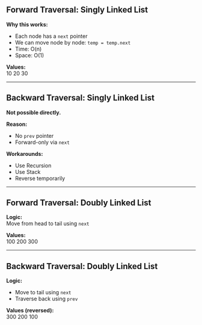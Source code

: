 ## Forward Traversal: Singly Linked List

**Why this works:**
- Each node has a `next` pointer  
- We can move node by node: `temp = temp.next`  
- Time: O(n)  
- Space: O(1)

**Values:**  
10 20 30

---

## Backward Traversal: Singly Linked List

**Not possible directly.**

**Reason:**
- No `prev` pointer  
- Forward-only via `next`  

**Workarounds:**
- Use Recursion  
- Use Stack  
- Reverse temporarily

---

## Forward Traversal: Doubly Linked List

**Logic:**  
Move from head to tail using `next`

**Values:**  
100 200 300

---

## Backward Traversal: Doubly Linked List

**Logic:**
- Move to tail using `next`  
- Traverse back using `prev`

**Values (reversed):**  
300 200 100
